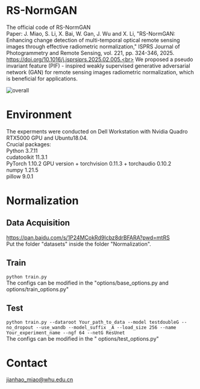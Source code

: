 # RS-NormGAN
The official code of RS-NormGAN<br>
Paper: J. Miao, S. Li, X. Bai, W. Gan, J. Wu and X. Li, "RS-NormGAN: Enhancing change detection of multi-temporal optical remote sensing images through effective radiometric normalization," ISPRS Journal of Photogrammetry and Remote Sensing, vol. 221, pp. 324-346, 2025. https://doi.org/10.1016/j.isprsjprs.2025.02.005.<br>
We proposed a pseudo invariant feature (PIF) - inspired weakly supervised generative adversarial network (GAN) for remote sensing images radiometric normalization, which is beneficial for applications.

![overall](https://github.com/user-attachments/assets/e90d37b3-ada9-40ba-96fa-919e57d2ed02)

# Environment
The experments were conducted on Dell Workstation with Nvidia Quadro RTX5000 GPU and Ubuntu18.04.<br>
Crucial packages:<br>
Python 3.7.11<br>
cudatoolkit 11.3.1<br>
PyTorch 1.10.2 GPU version + torchvision 0.11.3 + torchaudio 0.10.2 <br>
numpy 1.21.5 <br>
pillow 9.0.1 <br>
# Normalization
## Data Acquisition
https://pan.baidu.com/s/1P24MCokRd9Icbz8drBFARA?pwd=mtRS <br>
Put the folder "datasets" inside the folder "Normalization".<br>
## Train
```python train.py```<br>
The configs can be modified in the "options/base_options.py and options/train_options.py" <br>
## Test
```python train.py --dataroot Your_path_to_data --model testdoubleG --no_dropout --use_wandb --model_suffix _A --load_size 256 --name Your_experiment_name --ngf 64 --netG ResUnet```<br>
The configs can be modified in the " options/test_options.py" <br>
# Contact
jianhao_miao@whu.edu.cn
